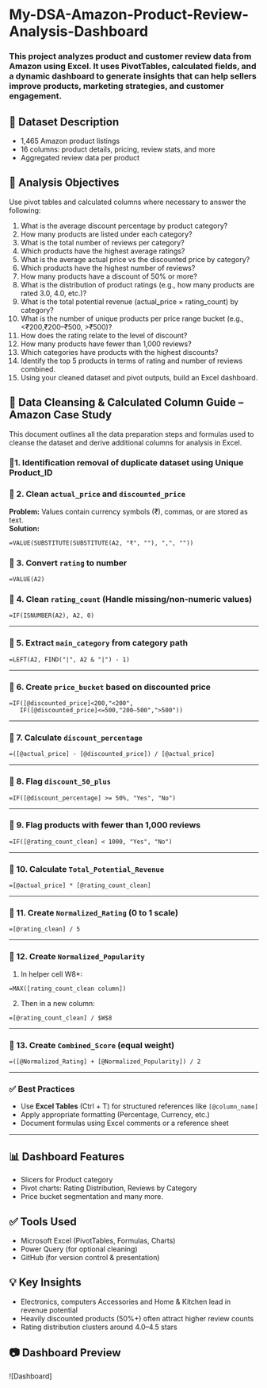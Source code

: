 # My-DSA-Amazon-Product-Review-Analysis-Dashboard
### This project analyzes product and customer review data from Amazon using Excel. It uses PivotTables, calculated fields, and a dynamic dashboard to generate insights that can help sellers improve products, marketing strategies, and customer engagement. 

## 📂 Dataset Description
- 1,465 Amazon product listings
- 16 columns: product details, pricing, review stats, and more
- Aggregated review data per product

## 🎯 Analysis Objectives

Use pivot tables and calculated columns where necessary to answer the following: 
1. What is the average discount percentage by product category? 
2. How many products are listed under each category? 
3. What is the total number of reviews per category?  
4. Which products have the highest average ratings? 
5. What is the average actual price vs the discounted price by category? 
6. Which products have the highest number of reviews? 
7. How many products have a discount of 50% or more? 
8. What is the distribution of product ratings (e.g., how many products are rated 3.0, 4.0, etc.)? 
9. What is the total potential revenue (actual_price × rating_count) by category? 
10. What is the number of unique products per price range bucket (e.g., <₹200,₹200–₹500, >₹500)? 
11. How does the rating relate to the level of discount? 
12. How many products have fewer than 1,000 reviews? 
13. Which categories have products with the highest discounts? 
14. Identify the top 5 products in terms of rating and number of reviews combined.
15. Using your cleaned dataset and pivot outputs, build an Excel dashboard.

## 🧹 Data Cleansing & Calculated Column Guide – Amazon Case Study
This document outlines all the data preparation steps and formulas used to cleanse the dataset and derive additional columns for analysis in Excel.

### 🔧1. Identification removal of duplicate dataset using Unique Product_ID

### 🔧 2. Clean `actual_price` and `discounted_price`
**Problem:** Values contain currency symbols (₹), commas, or are stored as text.  
**Solution:**
```excel
=VALUE(SUBSTITUTE(SUBSTITUTE(A2, "₹", ""), ",", ""))
```
### 🔧 3. Convert `rating` to number
```excel
=VALUE(A2)
```
### 🔧 4. Clean `rating_count` (Handle missing/non-numeric values)
```excel
=IF(ISNUMBER(A2), A2, 0)
```
---
### 🔧 5. Extract `main_category` from category path
```excel
=LEFT(A2, FIND("|", A2 & "|") - 1)
```
---
### 🔧 6. Create `price_bucket` based on discounted price
```excel
=IF([@discounted_price]<200,"<200",
   IF([@discounted_price]<=500,"200–500",">500"))
```
---
### 🔧 7. Calculate `discount_percentage`
```excel
=([@actual_price] - [@discounted_price]) / [@actual_price]
```
---
### 🔧 8. Flag `discount_50_plus`
```excel
=IF([@discount_percentage] >= 50%, "Yes", "No")
```
---
### 🔧 9. Flag products with fewer than 1,000 reviews
```excel
=IF([@rating_count_clean] < 1000, "Yes", "No")
```
---
### 🔧 10. Calculate `Total_Potential_Revenue`
```excel
=[@actual_price] * [@rating_count_clean]
```
---
### 🔧 11. Create `Normalized_Rating` (0 to 1 scale)
```excel
=[@rating_clean] / 5
```
---
### 🔧 12. Create `Normalized_Popularity`
1. In helper cell W8*:
```excel
=MAX([rating_count_clean column])
```
2. Then in a new column:
```excel
=[@rating_count_clean] / $W$8
```
---
### 🔧 13. Create `Combined_Score` (equal weight)
```excel
=([@Normalized_Rating] + [@Normalized_Popularity]) / 2
```
---
### ✅ Best Practices
- Use **Excel Tables** (Ctrl + T) for structured references like `[@column_name]`
- Apply appropriate formatting (Percentage, Currency, etc.)
- Document formulas using Excel comments or a reference sheet
---
## 📊 Dashboard Features
- Slicers for Product category    
- Pivot charts: Rating Distribution, Reviews by Category  
- Price bucket segmentation and many more.

## ✅ Tools Used
- Microsoft Excel (PivotTables, Formulas, Charts)
- Power Query (for optional cleaning)
- GitHub (for version control & presentation)

## 💡 Key Insights
- Electronics, computers Accessories and Home & Kitchen lead in revenue potential  
- Heavily discounted products (50%+) often attract higher review counts  
- Rating distribution clusters around 4.0–4.5 stars

## 📷 Dashboard Preview

![Dashboard]
